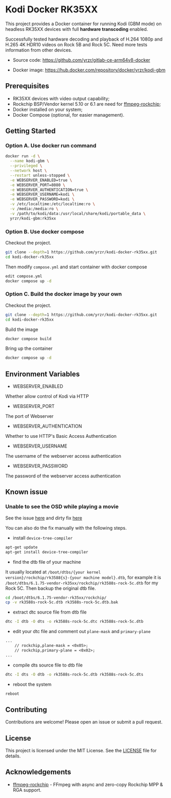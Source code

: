 # Kodi Docker RK35XX

This project provides a Docker container for running Kodi (GBM mode) on headless RK35XX devices with full **hardware transcoding** enabled.

Successfully tested hardware decoding and playback of H.264 1080p and H.265 4K HDR10 videos on Rock 5B and Rock 5C. Need more tests information from other devices.

- Source code: https://github.com/yrzr/gitlab-ce-arm64v8-docker

- Docker image: https://hub.docker.com/repository/docker/yrzr/kodi-gbm

## Prerequisites

- RK35XX devices with video output capability;
- Rockchip BSP/Vendor kernel 5.10 or 6.1 are need for [ffmpeg-rockchip](https://github.com/nyanmisaka/ffmpeg-rockchip);
- Docker installed on your system;
- Docker Compose (optional, for easier management).

## Getting Started

### Option A. Use docker run command

```bash
docker run -d \
  --name kodi-gbm \
  --privileged \
  --network host \
  --restart unless-stopped \
  -e WEBSERVER_ENABLED=true \
  -e WEBSERVER_PORT=8080 \
  -e WEBSERVER_AUTHENTICATION=true \
  -e WEBSERVER_USERNAME=kodi \
  -e WEBSERVER_PASSWORD=kodi \
  -v /etc/localtime:/etc/localtime:ro \
  -v /media:/media:ro \
  -v /path/to/kodi/data:/usr/local/share/kodi/portable_data \
  yrzr/kodi-gbm:rk35xx
```

### Option B. Use docker compose

Checkout the project.

```bash
git clone --depth=1 https://github.com/yrzr/kodi-docker-rk35xx.git
cd kodi-docker-rk35xx
```

Then modify `compose.yml` and start container with docker compose

```bash
edit compose.yml
docker compose up -d
```

### Option C. Build the docker image by your own

Checkout the project.

```bash
git clone --depth=1 https://github.com/yrzr/kodi-docker-rk35xx.git
cd kodi-docker-rk35xx
```

Build the image

```bash
docker compose build
```

Bring up the container

```bash
docker compose up -d
```

## Environment Variables

- WEBSERVER_ENABLED

Whether allow control of Kodi via HTTP

- WEBSERVER_PORT

The port of Webserver

- WEBSERVER_AUTHENTICATION

Whether to use HTTP's Basic Access Authentication

- WEBSERVER_USERNAME

The username of the webserver access authentication

- WEBSERVER_PASSWORD

The password of the webserver access authentication

## Known issue

### Unable to see the OSD while playing a movie

See the issue [here](https://github.com/Joshua-Riek/ubuntu-rockchip/issues/89) and dirty fix [here](https://forum.armbian.com/topic/25957-guide-kodi-on-orange-pi-5-with-gpu-hardware-acceleration-and-hdmi-audio/page/6/#comment-172924)

You can also do the fix manually with the following steps.


- install `device-tree-compiler`

```bash
apt-get update
apt-get install device-tree-compiler 
```

- find the dtb file of your machine

It usually located at `/boot/dtbs/{your kernel version}/rockchip/rk3588{s}-{your machine model}.dtb`, for example it is `/boot/dtbs/6.1.75-vendor-rk35xx/rockchip/rk3588s-rock-5c.dtb` for my Rock 5C. Then backup the original dtb file.

```bash
cd /boot/dtbs/6.1.75-vendor-rk35xx/rockchip/
cp -v rk3588s-rock-5c.dtb rk3588s-rock-5c.dtb.bak
```

- extract dtc source file from dtb file

```bash
dtc -I dtb -O dts -o rk3588s-rock-5c.dtc rk3588s-rock-5c.dtb
```

- edit your dtc file and comment out `plane-mask` and `primary-plane`

```txt
...
    // rockchip,plane-mask = <0x05>;
    // rockchip,primary-plane = <0x02>;
...
```

- compile dts source file to dtb file

```bash
dtc -I dts -O dtb -o rk3588s-rock-5c.dtb rk3588s-rock-5c.dts
```

- reboot the system

```bash
reboot
```

## Contributing

Contributions are welcome! Please open an issue or submit a pull request.

## License

This project is licensed under the MIT License. See the [LICENSE](LICENSE) file for details.

## Acknowledgements

- [ffmpeg-rockchip](https://github.com/nyanmisaka/ffmpeg-rockchip) - FFmpeg with async and zero-copy Rockchip MPP & RGA support.
